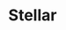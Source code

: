 ---
title: Stellar
crosslinks:
- Ripple
- Bitcoin
- Serendipity
- BitcoinMarkets
- Copay
- CryptoCurrency
- litecoin
- ledgerwallet
- PoloniexForum
---